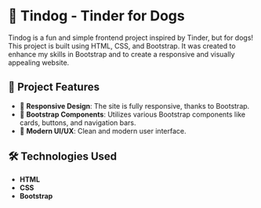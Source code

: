 # 🐶 Tindog - Tinder for Dogs

Tindog is a fun and simple frontend project inspired by Tinder, but for dogs! This project is built using HTML, CSS, and Bootstrap. It was created to enhance my skills in Bootstrap and to create a responsive and visually appealing website.

## 🚀 Project Features

- 📱 **Responsive Design**: The site is fully responsive, thanks to Bootstrap.
- 🎨 **Bootstrap Components**: Utilizes various Bootstrap components like cards, buttons, and navigation bars.
- 🌈 **Modern UI/UX**: Clean and modern user interface.

## 🛠️ Technologies Used

- **HTML**
- **CSS**
- **Bootstrap**
